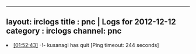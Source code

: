 
---
layout: irclogs
title : pnc | Logs for 2012-12-12
category : irclogs
channel: pnc
---
<li class="logitem"><a href="#01:52:43" name="01:52:43" class="time">[01:52:43]</a> -!- <span class="quit">kusanagi</span> has quit [Ping timeout: 244 seconds] </li>


